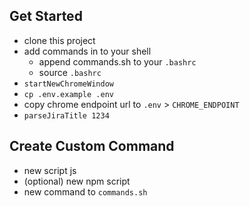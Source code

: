## Get Started

- clone this project
- add commands in to your shell
  - append commands.sh to your `.bashrc`
  - source `.bashrc`
- `startNewChromeWindow`
- `cp .env.example .env`
- copy chrome endpoint url to `.env` > `CHROME_ENDPOINT`
- `parseJiraTitle 1234`

## Create Custom Command

- new script js
- (optional) new npm script
- new command to `commands.sh`